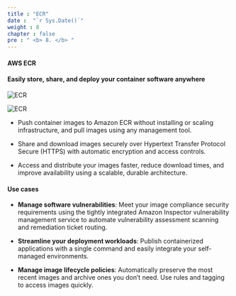 ```yaml
---
title : "ECR"
date :  "`r Sys.Date()`" 
weight : 8
chapter : false
pre : " <b> 8. </b> "
---
```


#### AWS ECR

#### Easily store, share, and deploy your container software anywhere

![ECR](/sws-fcj-workchop-001j-workshop-001/-workshop-001/-workshop-001/-workshop-001/-workshop-001/8-ECR/0.jpeg)

![ECR](/sws-fcj-workchop-001j-workshop-001/-workshop-001/-workshop-001/-workshop-001/-workshop-001/Intro/5.png)

- Push container images to Amazon ECR without installing or scaling infrastructure, and pull images using any management tool.

- Share and download images securely over Hypertext Transfer Protocol Secure (HTTPS) with automatic encryption and access controls.

- Access and distribute your images faster, reduce download times, and improve availability using a scalable, durable architecture.

#### Use cases

- **Manage software vulnerabilities**: Meet your image compliance security requirements using the tightly integrated Amazon Inspector vulnerability management service to automate vulnerability assessment scanning and remediation ticket routing.

- **Streamline your deployment workloads**: Publish containerized applications with a single command and easily integrate your self-managed environments.

- **Manage image lifecycle policies**: Automatically preserve the most recent images and archive ones you don’t need. Use rules and tagging to access images quickly.
